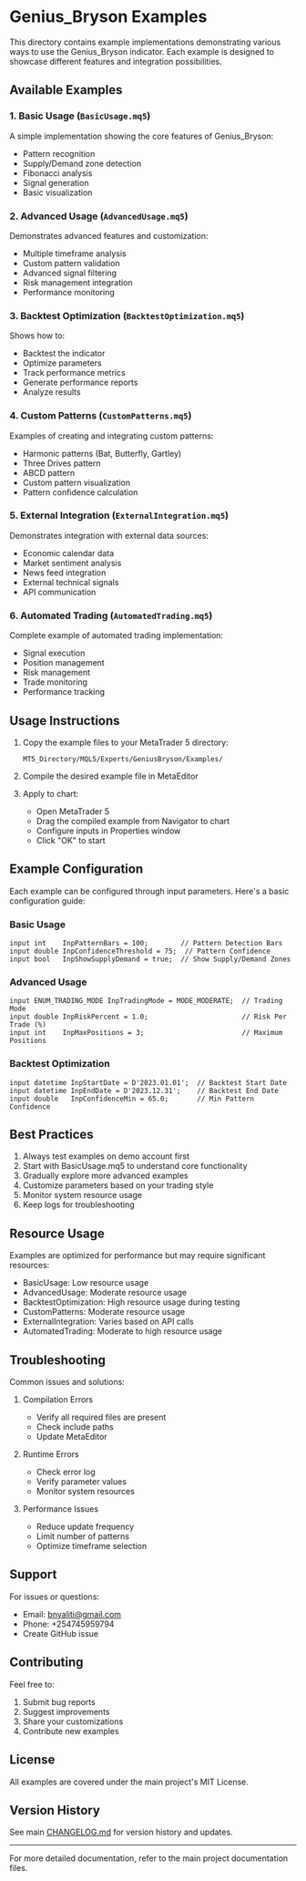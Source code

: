 # Genius_Bryson Examples

This directory contains example implementations demonstrating various ways to use the Genius_Bryson indicator. Each example is designed to showcase different features and integration possibilities.

## Available Examples

### 1. Basic Usage (`BasicUsage.mq5`)
A simple implementation showing the core features of Genius_Bryson:
- Pattern recognition
- Supply/Demand zone detection
- Fibonacci analysis
- Signal generation
- Basic visualization

### 2. Advanced Usage (`AdvancedUsage.mq5`)
Demonstrates advanced features and customization:
- Multiple timeframe analysis
- Custom pattern validation
- Advanced signal filtering
- Risk management integration
- Performance monitoring

### 3. Backtest Optimization (`BacktestOptimization.mq5`)
Shows how to:
- Backtest the indicator
- Optimize parameters
- Track performance metrics
- Generate performance reports
- Analyze results

### 4. Custom Patterns (`CustomPatterns.mq5`)
Examples of creating and integrating custom patterns:
- Harmonic patterns (Bat, Butterfly, Gartley)
- Three Drives pattern
- ABCD pattern
- Custom pattern visualization
- Pattern confidence calculation

### 5. External Integration (`ExternalIntegration.mq5`)
Demonstrates integration with external data sources:
- Economic calendar data
- Market sentiment analysis
- News feed integration
- External technical signals
- API communication

### 6. Automated Trading (`AutomatedTrading.mq5`)
Complete example of automated trading implementation:
- Signal execution
- Position management
- Risk management
- Trade monitoring
- Performance tracking

## Usage Instructions

1. Copy the example files to your MetaTrader 5 directory:
   ```
   MT5_Directory/MQL5/Experts/GeniusBryson/Examples/
   ```

2. Compile the desired example file in MetaEditor

3. Apply to chart:
   - Open MetaTrader 5
   - Drag the compiled example from Navigator to chart
   - Configure inputs in Properties window
   - Click "OK" to start

## Example Configuration

Each example can be configured through input parameters. Here's a basic configuration guide:

### Basic Usage
```mql5
input int    InpPatternBars = 100;        // Pattern Detection Bars
input double InpConfidenceThreshold = 75;  // Pattern Confidence
input bool   InpShowSupplyDemand = true;  // Show Supply/Demand Zones
```

### Advanced Usage
```mql5
input ENUM_TRADING_MODE InpTradingMode = MODE_MODERATE;  // Trading Mode
input double InpRiskPercent = 1.0;                       // Risk Per Trade (%)
input int    InpMaxPositions = 3;                        // Maximum Positions
```

### Backtest Optimization
```mql5
input datetime InpStartDate = D'2023.01.01';  // Backtest Start Date
input datetime InpEndDate = D'2023.12.31';    // Backtest End Date
input double   InpConfidenceMin = 65.0;       // Min Pattern Confidence
```

## Best Practices

1. Always test examples on demo account first
2. Start with BasicUsage.mq5 to understand core functionality
3. Gradually explore more advanced examples
4. Customize parameters based on your trading style
5. Monitor system resource usage
6. Keep logs for troubleshooting

## Resource Usage

Examples are optimized for performance but may require significant resources:
- BasicUsage: Low resource usage
- AdvancedUsage: Moderate resource usage
- BacktestOptimization: High resource usage during testing
- CustomPatterns: Moderate resource usage
- ExternalIntegration: Varies based on API calls
- AutomatedTrading: Moderate to high resource usage

## Troubleshooting

Common issues and solutions:

1. Compilation Errors
   - Verify all required files are present
   - Check include paths
   - Update MetaEditor

2. Runtime Errors
   - Check error log
   - Verify parameter values
   - Monitor system resources

3. Performance Issues
   - Reduce update frequency
   - Limit number of patterns
   - Optimize timeframe selection

## Support

For issues or questions:
- Email: bnyaliti@gmail.com
- Phone: +254745959794
- Create GitHub issue

## Contributing

Feel free to:
1. Submit bug reports
2. Suggest improvements
3. Share your customizations
4. Contribute new examples

## License

All examples are covered under the main project's MIT License.

## Version History

See main [CHANGELOG.md](../CHANGELOG.md) for version history and updates.

---

For more detailed documentation, refer to the main project documentation files.
